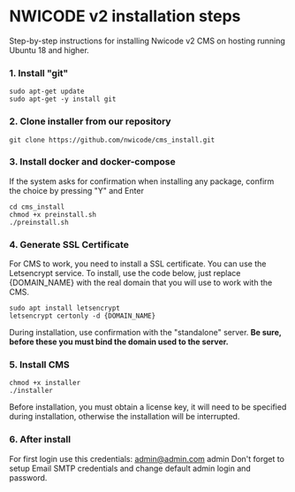 # NWICODE v2 installation steps

Step-by-step instructions for installing Nwicode v2 CMS on hosting running Ubuntu 18 and higher.

### 1. Install "git"
    sudo apt-get update
	sudo apt-get -y install git

### 2. Clone installer from our repository
    git clone https://github.com/nwicode/cms_install.git

### 3. Install docker and  docker-compose
If the system asks for confirmation when installing any package, confirm the choice by pressing "Y" and Enter

    cd cms_install
    chmod +x preinstall.sh
	./preinstall.sh

### 4. Generate SSL Certificate
For CMS to work, you need to install a SSL certificate. You can use the Letsencrypt service.  To install, use the code below, just replace {DOMAIN_NAME} with the real domain that you will use to work with the CMS.

    sudo apt install letsencrypt
    letsencrypt certonly -d {DOMAIN_NAME}
During installation, use confirmation with the "standalone" server.
**Be sure, before these you must bind the domain used to the server.**

### 5. Install CMS
    chmod +x installer
    ./installer

Before installation, you must obtain a license key, it will need to be specified during installation, otherwise the installation will be interrupted.

### 6. After install
For first login use this credentials:
	admin@admin.com
    admin
Don't forget to setup Email SMTP credentials and  change default admin login and password.
